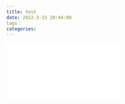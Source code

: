 ```yaml
---
title: test
date: 2022-3-15 20:44:00
tags： 
categories:
---
```


<embed src="/img/555.pdf" type="application/pdf"/>